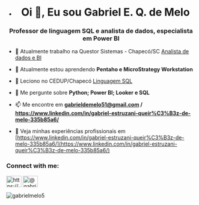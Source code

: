 - <h1 align="center">Oi 👋, Eu sou Gabriel E. Q. de Melo</h1>
<h3 align="center">Professor de linguagem SQL e analista de dados, especialista em Power BI</h3>

- 🔭 Atualmente trabalho na Questor Sistemas - Chapecó/SC [Analista de dados e BI](https://www.questor.com.br/)

- 🌱 Atualmente estou aprendendo **Pentaho e MicroStrategy Workstation**

- 👯 Leciono no CEDUP/Chapecó [Linguagem SQL](https://www.cedup.com.br/)

- 💬 Me pergunte sobre **Python; Power BI; Looker e SQL**

- 📫 Me encontre em **gabrieldemelo51@gmail.com / https://www.linkedin.com/in/gabriel-estruzani-queir%C3%B3z-de-melo-335b85a6/**

- 📄 Veja minhas experiências profissionais em [https://www.linkedin.com/in/gabriel-estruzani-queir%C3%B3z-de-melo-335b85a6/](https://www.linkedin.com/in/gabriel-estruzani-queir%C3%B3z-de-melo-335b85a6/)

<h3 align="left">Connect with me:</h3>
<p align="left">
<a href="https://linkedin.com/in/https://www.linkedin.com/in/gabriel-estruzani-queir%c3%b3z-de-melo-335b85a6/" target="blank"><img align="center" src="https://raw.githubusercontent.com/rahuldkjain/github-profile-readme-generator/master/src/images/icons/Social/linked-in-alt.svg" alt="https://www.linkedin.com/in/gabriel-estruzani-queir%c3%b3z-de-melo-335b85a6/" height="30" width="40" /></a>
<a href="https://instagram.com/@gabrielmelo51" target="blank"><img align="center" src="https://raw.githubusercontent.com/rahuldkjain/github-profile-readme-generator/master/src/images/icons/Social/instagram.svg" alt="@gabrielmelo51" height="30" width="40" /></a>
</p>

<p><img align="center" src="https://github-readme-stats.vercel.app/api/top-langs?username=gabrielmelo5&show_icons=true&locale=en&layout=compact" alt="gabrielmelo5" /></p>


<!---
- 👋 Oi, eu sou Gabriel E. Q. de Melo, professor de linguagem SQL e analista de dados, especialista em Power BI.
- 👀 Me interesso por Data Science e Business Intelligence
- 🌱 Venho estudando Pentaho Data Integration e MicroStrategy Workstation
- 📫 Me encontre em https://www.linkedin.com/in/gabriel-estruzani-queir%C3%B3z-de-melo-335b85a6/

gabrielmelo5/gabrielmelo5 is a ✨ special ✨ repository because its `README.md` (this file) appears on your GitHub profile.
You can click the Preview link to take a look at your changes.
--->
